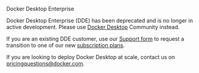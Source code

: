 Docker Desktop Enterprise


Docker Desktop Enterprise (DDE) has been deprecated and is no longer in active development. Please use [Docker Desktop](../_index.md) Community instead.

If you are an existing DDE customer, use our [Support form](https://hub.docker.com/support/desktop/) to request a transition to one of our new [subscription plans](https://www.docker.com/pricing).

If you are looking to deploy Docker Desktop at scale, contact us on [pricingquestions@docker.com](mailto:pricingquestions@docker.com).


